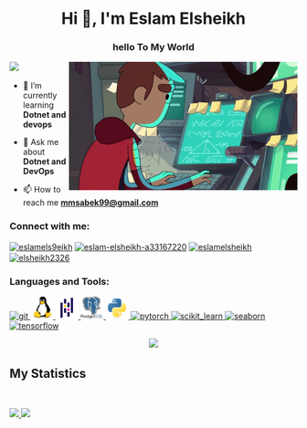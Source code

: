 <h1 align="center">Hi 👋, I'm Eslam Elsheikh</h1>
<h3 align="center">hello To My World</h3>
<img align="right" alt="coding" width="400" src="https://github.com/eslamElsheikh/eslamElsheikh/blob/main/sta.gif"> 


<p align="left"> <img src="https://komarev.com/ghpvc/?username=eslamElsheikh=Profile%20views&color=0e75b6&style=flat" /> </p>

- 🌱 I’m currently learning **Dotnet and devops**

- 💬 Ask me about **Dotnet and DevOps**

- 📫 How to reach me **mmsabek99@gmail.com**

<h3  align="left">Connect with me:</h3>
<p align="left">
<a href="https://twitter.com/eslamels9eikh" target="blank"><img align="center" src="https://raw.githubusercontent.com/rahuldkjain/github-profile-readme-generator/master/src/images/icons/Social/twitter.svg" alt="eslamels9eikh" height="30" width="40" /></a>
<a href="https://linkedin.com/in/eslam-elsheikh-a33167220" target="blank"><img align="center" src="https://raw.githubusercontent.com/rahuldkjain/github-profile-readme-generator/master/src/images/icons/Social/linked-in-alt.svg" alt="eslam-elsheikh-a33167220" height="30" width="40" /></a>
<a href="https://kaggle.com/eslamelsheikh" target="blank"><img align="center" src="https://raw.githubusercontent.com/rahuldkjain/github-profile-readme-generator/master/src/images/icons/Social/kaggle.svg" alt="eslamelsheikh" height="30" width="40" /></a>
<a href="https://www.leetcode.com/elsheikh2326" target="blank"><img align="center" src="https://raw.githubusercontent.com/rahuldkjain/github-profile-readme-generator/master/src/images/icons/Social/leet-code.svg" alt="elsheikh2326" height="30" width="40" /></a>
</p>

<h3 align="left">Languages and Tools:</h3>
<p align="left"> <a href="https://git-scm.com/" target="_blank" rel="noreferrer"> <img src="https://www.vectorlogo.zone/logos/git-scm/git-scm-icon.svg" alt="git" width="40" height="40"/> </a> <a href="https://www.linux.org/" target="_blank" rel="noreferrer"> <img src="https://raw.githubusercontent.com/devicons/devicon/master/icons/linux/linux-original.svg" alt="linux" width="40" height="40"/> </a> <a href="https://pandas.pydata.org/" target="_blank" rel="noreferrer"> <img src="https://raw.githubusercontent.com/devicons/devicon/2ae2a900d2f041da66e950e4d48052658d850630/icons/pandas/pandas-original.svg" alt="pandas" width="40" height="40"/> </a> <a href="https://www.postgresql.org" target="_blank" rel="noreferrer"> <img src="https://raw.githubusercontent.com/devicons/devicon/master/icons/postgresql/postgresql-original-wordmark.svg" alt="postgresql" width="40" height="40"/> </a> <a href="https://www.python.org" target="_blank" rel="noreferrer"> <img src="https://raw.githubusercontent.com/devicons/devicon/master/icons/python/python-original.svg" alt="python" width="40" height="40"/> </a> <a href="https://pytorch.org/" target="_blank" rel="noreferrer"> <img src="https://www.vectorlogo.zone/logos/pytorch/pytorch-icon.svg" alt="pytorch" width="40" height="40"/> </a> <a href="https://scikit-learn.org/" target="_blank" rel="noreferrer"> <img src="https://upload.wikimedia.org/wikipedia/commons/0/05/Scikit_learn_logo_small.svg" alt="scikit_learn" width="40" height="40"/> </a> <a href="https://seaborn.pydata.org/" target="_blank" rel="noreferrer"> <img src="https://seaborn.pydata.org/_images/logo-mark-lightbg.svg" alt="seaborn" width="40" height="40"/> </a> <a href="https://www.tensorflow.org" target="_blank" rel="noreferrer"> <img src="https://www.vectorlogo.zone/logos/tensorflow/tensorflow-icon.svg" alt="tensorflow" width="40" height="40"/> </a> </p>
<!--song -->
<div align="center">
  <a href="https://open.spotify.com/user/6s6pbtefezpookh8gwnkko15v">
    <img src="https://readme-spotify-tingz.vercel.app/api/now-playing">
  </a>
</div>

## My Statistics

<br/>
<p align="left">
  <a href="https://abhigyantrips.dev/">
  <img width="49.5%" src="https://github-readme-stats.vercel.app/api?username=eslamElsheikh&show_icons=true&theme=gruvbox&hide_border=true" />
    <img width="49.5%" src="https://github-readme-streak-stats.herokuapp.com/?user=eslamElsheikh&theme=gruvbox&hide_border=true" />
  </a>
</p>
<br>


